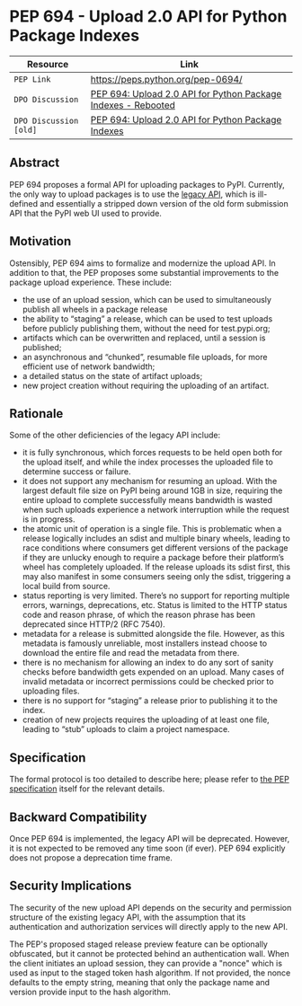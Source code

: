 # PEP 694 - Upload 2.0 API for Python Package Indexes

| Resource               | Link                                                                                                 |
| ---------------------- | ---------------------------------------------------------------------------------------------------- |
| `PEP Link`             | <https://peps.python.org/pep-0694/>                                                                  |
| `DPO Discussion`       | [PEP 694: Upload 2.0 API for Python Package Indexes - Rebooted](https://discuss.python.org/t/pep-694-pypi-upload-api-2-0/76316) |
| `DPO Discussion [old]` | [PEP 694: Upload 2.0 API for Python Package Indexes](https://discuss.python.org/t/pep-694-upload-2-0-api-for-python-package-repositories/16879) |

## Abstract

PEP 694 proposes a formal API for uploading packages to PyPI.  Currently, the only way to upload
packages is to use the [legacy API](https://peps.python.org/pep-0694/#legacy-api), which is
ill-defined and essentially a stripped down version of the old form submission API that the PyPI web
UI used to provide.

## Motivation

Ostensibly, PEP 694 aims to formalize and modernize the upload API.  In addition to that, the PEP
proposes some substantial improvements to the package upload experience.  These include:

* the use of an upload session, which can be used to simultaneously publish all wheels in a package release
* the ability to “staging” a release, which can be used to test uploads before publicly publishing
  them, without the need for test.pypi.org;
* artifacts which can be overwritten and replaced, until a session is published;
* an asynchronous and “chunked”, resumable file uploads, for more efficient use of network bandwidth;
* a detailed status on the state of artifact uploads;
* new project creation without requiring the uploading of an artifact.

## Rationale

Some of the other deficiencies of the legacy API include:

* it is fully synchronous, which forces requests to be held open both for the upload itself, and
  while the index processes the uploaded file to determine success or failure.
* it does not support any mechanism for resuming an upload. With the largest default file size on
  PyPI being around 1GB in size, requiring the entire upload to complete successfully means
  bandwidth is wasted when such uploads experience a network interruption while the request is in
  progress.
* the atomic unit of operation is a single file. This is problematic when a release logically
  includes an sdist and multiple binary wheels, leading to race conditions where consumers get
  different versions of the package if they are unlucky enough to require a package before their
  platform’s wheel has completely uploaded. If the release uploads its sdist first, this may also
  manifest in some consumers seeing only the sdist, triggering a local build from source.
* status reporting is very limited. There’s no support for reporting multiple errors, warnings,
  deprecations, etc. Status is limited to the HTTP status code and reason phrase, of which the
  reason phrase has been deprecated since HTTP/2 (RFC 7540).
* metadata for a release is submitted alongside the file. However, as this metadata is famously
  unreliable, most installers instead choose to download the entire file and read the metadata from
  there.
* there is no mechanism for allowing an index to do any sort of sanity checks before bandwidth gets
  expended on an upload. Many cases of invalid metadata or incorrect permissions could be checked
  prior to uploading files.
* there is no support for “staging” a release prior to publishing it to the index.
* creation of new projects requires the uploading of at least one file, leading to “stub” uploads to
  claim a project namespace.

## Specification

The formal protocol is too detailed to describe here; please refer to [the PEP
specification](https://peps.python.org/pep-0694/#upload-2-0-api-specification) itself for the
relevant details.

## Backward Compatibility

Once PEP 694 is implemented, the legacy API will be deprecated.  However, it is not expected to be
removed any time soon (if ever).  PEP 694 explicitly does not propose a deprecation time frame.

## Security Implications

The security of the new upload API depends on the security and permission structure of the existing
legacy API, with the assumption that its authentication and authorization services will directly
apply to the new API.

The PEP's proposed staged release preview feature can be optionally obfuscated, but it cannot be
protected behind an authentication wall.  When the client initiates an upload session, they can
provide a "nonce" which is used as input to the staged token hash algorithm.  If not provided, the
nonce defaults to the empty string, meaning that only the package name and version provide input to
the hash algorithm.
